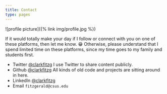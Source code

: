```yaml
---
title: Contact
type: pages
---
```


![profile picture]({% link img/profile.jpg %})

If it would totally make your day if I follow or connect with you on one of these platforms, then let me know. 😁
Otherwise, please understand that I spend limited time on these platforms, since my time goes to my family and students first.

- Twitter [@clarkfitzg](https://twitter.com/clarkfitzg)
    I use Twitter to share content publicly.
- Github [@clarkfitzg](https://github.com/clarkfitzg)
    All kinds of old code and projects are sitting around in here.
- LinkedIn [@clarkfitzg](https://www.linkedin.com/in/clarkfitzg/)
- Email `fitzgerald@csus.edu`
